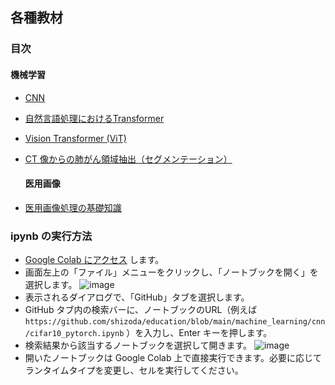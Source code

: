 ## 各種教材

### 目次
#### 機械学習
- [CNN](https://github.com/shizoda/education/blob/main/machine_learning/cnn/cifar10_pytorch.ipynb)
- [自然言語処理におけるTransformer](https://github.com/shizoda/education/blob/main/machine_learning/transformer/mlp.md)
- [Vision Transformer (ViT)](https://github.com/shizoda/education/blob/main/machine_learning/transformer/vit.md)
- [CT 像からの肺がん領域抽出（セグメンテーション）](https://github.com/shizoda/education/blob/main/machine_learning/unet/unet_lung_cancer.ipynb)

  #### 医用画像
- [医用画像処理の基礎知識](https://github.com/shizoda/education/blob/main/medical/basics.md)

###  ipynb の実行方法
- [Google Colab にアクセス](colab.research.google.com) します。
- 画面左上の「ファイル」メニューをクリックし、「ノートブックを開く」を選択します。
  ![image](https://github.com/shizoda/education/assets/34496702/6fb0c92c-4318-4b8a-bd9f-4f8656c5b82b)
- 表示されるダイアログで、「GitHub」タブを選択します。
- GitHub タブ内の検索バーに、ノートブックのURL（例えば `https://github.com/shizoda/education/blob/main/machine_learning/cnn/cifar10_pytorch.ipynb` ）を入力し、Enter キーを押します。
- 検索結果から該当するノートブックを選択して開きます。
  ![image](https://github.com/shizoda/education/assets/34496702/5a22acd7-1f32-4746-84c8-9c96cfac3794)
- 開いたノートブックは Google Colab 上で直接実行できます。必要に応じてランタイムタイプを変更し、セルを実行してください。
